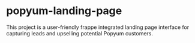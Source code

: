 # popyum-landing-page
This project is a user-friendly frappe integrated landing page interface for capturing leads and upselling potential Popyum customers. 
